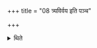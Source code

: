 +++
title = "08 त्र्यविर्वय इति पञ्च"

+++

<details><summary>थिते</summary>

त्र्यविर्वय इति पञ्च दक्षिणस्यां श्रोण्याम् । पष्ठवाड्वय इति पञ्चोत्तरस्याम् । बस्तो वय इति दक्षिणेऽसें\! । वृष्णिर्वय इत्युत्तरे । व्याघ्रो वय इति दक्षिणे पक्षे । सिंहो वय इत्युत्तरे । एतद्वा विपरीतम् । पुरुषो वय इति मध्ये । विष्टम्भो वय इति चतस्रो वयस्याः पुरस्तात्प्रतीचीः ८
</details>
